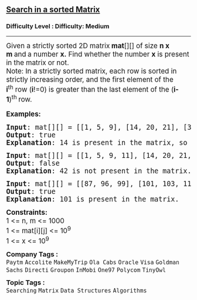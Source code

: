 <h2><a href="https://www.geeksforgeeks.org/problems/search-in-a-matrix-1587115621/1">Search in a sorted Matrix</a></h2><h3>Difficulty Level : Difficulty: Medium</h3><hr><div class="problems_problem_content__Xm_eO" style="user-select: auto;"><p style="user-select: auto;"><span style="font-size: 14pt; user-select: auto;">Given a strictly sorted 2D matrix<strong style="user-select: auto;"> mat</strong>[][] of size <strong style="user-select: auto;">n x m&nbsp;</strong>and<strong style="user-select: auto;">&nbsp;</strong>a number&nbsp;<strong style="user-select: auto;">x.</strong> Find whether the number <strong style="user-select: auto;">x</strong> is present in the matrix or not.<br style="user-select: auto;">Note: In a strictly sorted matrix, each row is sorted in strictly increasing order, and&nbsp;the first element of the <strong style="user-select: auto;">i</strong><sup style="user-select: auto;">th</sup>&nbsp;row (<strong style="user-select: auto;">i</strong>!=0) is greater than the last element of the (<strong style="user-select: auto;">i-1</strong>)<sup style="user-select: auto;">th&nbsp;</sup>row.</span><br style="font-size: 18px; user-select: auto;"><br style="user-select: auto;"><span style="font-size: 14pt; user-select: auto;"><strong style="user-select: auto;">Examples:</strong></span></p>
<pre style="user-select: auto;"><span style="font-size: 14pt; user-select: auto;"><strong style="user-select: auto;">Input</strong>: mat[][] = [[1, 5, 9], [14, 20, 21], [30, 34, 43]], x = 14
<strong style="user-select: auto;">Output</strong>: true
<strong style="user-select: auto;">Explanation</strong>: 14 is present in the matrix, so output is true.
</span></pre>
<pre style="user-select: auto;"><span style="font-size: 14pt; user-select: auto;"><strong style="user-select: auto;">Input</strong>: mat[][] = [[1, 5, 9, 11], [14, 20, 21, 26], [30, 34, 43, 50]], x = 42<br style="user-select: auto;"><strong style="user-select: auto;">Output</strong>: false
<strong style="user-select: auto;">Explanation</strong>: 42 is not present in the matrix.<br style="user-select: auto;"></span></pre>
<pre style="user-select: auto;"><span style="font-size: 14pt; user-select: auto;"><strong style="user-select: auto;">Input</strong>: mat[][] = [[87, 96, 99], [101, 103, 111]], x = 101</span><br style="user-select: auto;"><span style="font-size: 14pt; user-select: auto;"><strong style="user-select: auto;">Output</strong>: true
<strong style="user-select: auto;">Explanation</strong>: 101 is present in the matrix.</span></pre>
<p style="user-select: auto;"><span style="font-size: 14pt; user-select: auto;"><strong style="user-select: auto;">Constraints:<br style="user-select: auto;"></strong>1 &lt;= n, m &lt;= 1000<br style="user-select: auto;">1 &lt;= mat[i][j] &lt;= 10<sup style="user-select: auto;">9</sup><br style="user-select: auto;">1 &lt;= x &lt;= 10<sup style="user-select: auto;">9</sup></span></p></div><p><span style=font-size:18px><strong>Company Tags : </strong><br><code>Paytm</code>&nbsp;<code>Accolite</code>&nbsp;<code>MakeMyTrip</code>&nbsp;<code>Ola Cabs</code>&nbsp;<code>Oracle</code>&nbsp;<code>Visa</code>&nbsp;<code>Goldman Sachs</code>&nbsp;<code>Directi</code>&nbsp;<code>Groupon</code>&nbsp;<code>InMobi</code>&nbsp;<code>One97</code>&nbsp;<code>Polycom</code>&nbsp;<code>TinyOwl</code>&nbsp;<br><p><span style=font-size:18px><strong>Topic Tags : </strong><br><code>Searching</code>&nbsp;<code>Matrix</code>&nbsp;<code>Data Structures</code>&nbsp;<code>Algorithms</code>&nbsp;